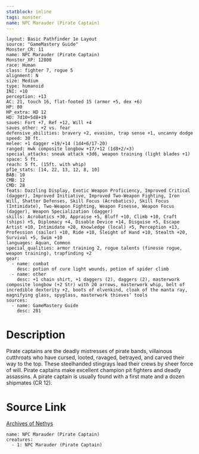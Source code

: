 ```yaml
---
statblock: inline
tags: monster
name: NPC Marauder (Pirate Captain)
---
```

```statblock
layout: Basic Pathfinder 1e Layout
source: "GameMastery Guide"
Monster_CR: 11
name: NPC Marauder (Pirate Captain)
Monster_XP: 12800
race: Human
class: fighter 7, rogue 5
alignment: N
size: Medium
type: humanoid
INI: +10
perception: +13
AC: 21, touch 16, flat-footed 15 (armor +5, dex +6)
HP: 80
HP_extra: HD 12
HD: 7d10+5d8+19
saves: Fort +7, Ref +12, Will +4
saves_other: +2 vs. fear
defensive_abilities: bravery +2, evasion, trap sense +1, uncanny dodge
speed: 30 ft.
melee: +1 dagger +19/+14 (1d4+6/17-20)
ranged: mwk composite longbow +17/+12 (1d8+2/×3)
special_attacks: sneak attack +3d6, weapon training (light blades +1)
space: 5 ft.
reach: 5 ft. (15ft. with whip)
pf1e_stats: [14, 22, 13, 12, 8, 10]
BAB: 10
CMB: 12
CMD: 28
feats: Dazzling Display, Exotic Weapon Proficiency, Improved Critical (dagger), Improved Initiative, Improved Two-Weapon Fighting, Iron Will, Shatter Defenses, Skill Focus (Acrobatics), Skill Focus (Intimidate), Two-Weapon Fighting, Weapon Finesse, Weapon Focus (dagger), Weapon Specialization (dagger)
skills: Acrobatics +30, Appraise +5, Bluff +10, Climb +10, Craft (ships) +5, Diplomacy +4, Disable Device +14, Disguise +5, Escape Artist +10, Intimidate +20, Knowledge (local) +5, Perception +13, Profession (sailor) +10, Ride +10, Sleight of Hand +10, Stealth +20, Survival +5, Swim +10
languages: Aquan, Common
special_qualities: armor training 2, rogue talents (finesse rogue, weapon training), trapfinding +2
gear:
  - name: combat
    desc: potion of cure light wounds, potion of spider climb
  - name: other
    desc: +1 chain shirt, +1 daggers (2), daggers (2), masterwork composite longbow (+2 Str) with 20 arrows, masterwork whip, belt of incredible dexterity +2, boots of elvenkind, cloak of the manta ray, magnifying glass, spyglass, masterwork thieves’ tools
sources:
  - name: GameMastery Guide
    desc: 281
```
# Description
Pirate captains are the deadly mistresses of pirate bands, villainous cutthroats who have cursed, looted, ravaged, betrayed, and carved their way to the top. These steelhanded stingrays lead their crews by sheer force of will. Pirate captains make excellent champion pit fighters and deadly assassins. A pirate captain is usually found with a first mate and a dozen shipmates (CR 12).
# Source Link
[Archives of Nethys](https://aonprd.com/NPCDisplay.aspx?ItemName=Marauder%20(Pirate%20Captain))
```encounter-table
name: NPC Marauder (Pirate Captain)
creatures:
  - 1: NPC Marauder (Pirate Captain)
```
